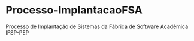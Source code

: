 # Processo-ImplantacaoFSA
Processo de Implantação de Sistemas da Fábrica de Software Acadêmica IFSP-PEP

